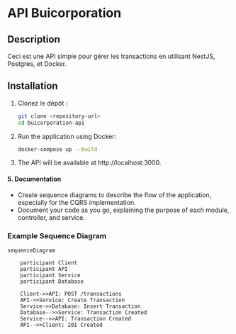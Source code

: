 # API Buicorporation

## Description

Ceci est une API simple pour gérer les transactions en utilisant NestJS, Postgres, et Docker.

## Installation

1. Clonez le dépôt :
   ```sh
   git clone <repository-url>
   cd buicorporation-api

2. Run the application using Docker:
   ```sh
   docker-compose up --build

3. The API will be available at http://localhost:3000.


#### 5. Documentation

- Create sequence diagrams to describe the flow of the application, especially for the CQRS implementation.
- Document your code as you go, explaining the purpose of each module, controller, and service.

### Example Sequence Diagram

```mermaid
sequenceDiagram

    participant Client
    participant API
    participant Service
    participant Database

    Client->>API: POST /transactions
    API->>Service: Create Transaction
    Service->>Database: Insert Transaction
    Database-->>Service: Transaction Created
    Service-->>API: Transaction Created
    API-->>Client: 201 Created
